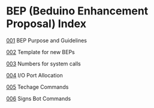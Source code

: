 # BEP (Beduino Enhancement Proposal) Index

[001](./bep-001_purpose.md) BEP Purpose and Guidelines

[002](./bep-002_template.md) Template for new BEPs

[003](./bep-003_sys_call.md) Numbers for system calls

[004](./bep-004_io_ports.md) I/O Port Allocation

[005](bep-005_ta_cmnd.md ) Techage Commands

[006](https://github.com/joe7575/signs_bot/bep-006_sb_cmnd.md ) Signs Bot Commands